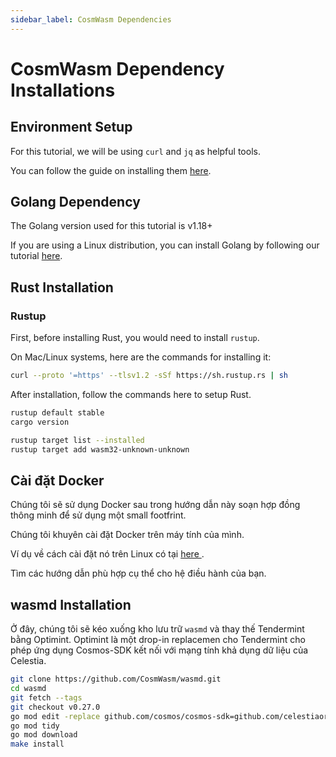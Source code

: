 ```yaml
---
sidebar_label: CosmWasm Dependencies
---
```


# CosmWasm Dependency Installations

## Environment Setup

For this tutorial, we will be using `curl` and `jq` as helpful tools.

You can follow the guide on installing them [here](./environment.md#setting-up-dependencies).

## Golang Dependency

The Golang version used for this tutorial is v1.18+

If you are using a Linux distribution, you can install Golang by following our tutorial [here](./environment.md#install-golang).

## Rust Installation

### Rustup

First, before installing Rust, you would need to install `rustup`.

On Mac/Linux systems, here are the commands for installing it:

```sh
curl --proto '=https' --tlsv1.2 -sSf https://sh.rustup.rs | sh
```

After installation, follow the commands here to setup Rust.

```sh
rustup default stable
cargo version

rustup target list --installed
rustup target add wasm32-unknown-unknown
```

## Cài đặt Docker

Chúng tôi sẽ sử dụng Docker sau trong hướng dẫn này soạn hợp đồng thông minh để sử dụng một small footfrint.

Chúng tôi khuyên cài đặt Docker trên máy tính của mình.

Ví dụ về cách cài đặt nó trên Linux có tại [here ](https://docs.docker.com/engine/install/ubuntu/).

Tìm các hướng dẫn phù hợp cụ thể cho hệ điều hành của bạn.

## wasmd Installation

Ở đây, chúng tôi sẽ kéo xuống kho lưu trữ ` wasmd ` và thay thế Tendermint bằng Optimint. Optimint là một drop-in replacemen cho Tendermint cho phép ứng dụng Cosmos-SDK kết nối với mạng tính khả dụng dữ liệu của Celestia.

```sh
git clone https://github.com/CosmWasm/wasmd.git
cd wasmd
git fetch --tags
git checkout v0.27.0
go mod edit -replace github.com/cosmos/cosmos-sdk=github.com/celestiaorg/cosmos-sdk@v0.45.4-optimint-v0.3.5
go mod tidy 
go mod download
make install
```
